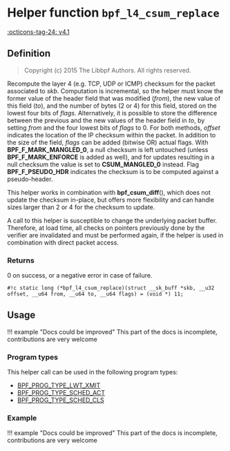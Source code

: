 # Helper function `bpf_l4_csum_replace`

<!-- [FEATURE_TAG](bpf_l4_csum_replace) -->
[:octicons-tag-24: v4.1](https://github.com/torvalds/linux/commit/91bc4822c3d61b9bb7ef66d3b77948a4f9177954)
<!-- [/FEATURE_TAG] -->

## Definition

> Copyright (c) 2015 The Libbpf Authors. All rights reserved.


<!-- [HELPER_FUNC_DEF] -->
Recompute the layer 4 (e.g. TCP, UDP or ICMP) checksum for the packet associated to _skb_. Computation is incremental, so the helper must know the former value of the header field that was modified (_from_), the new value of this field (_to_), and the number of bytes (2 or 4) for this field, stored on the lowest four bits of _flags_. Alternatively, it is possible to store the difference between the previous and the new values of the header field in _to_, by setting _from_ and the four lowest bits of _flags_ to 0. For both methods, _offset_ indicates the location of the IP checksum within the packet. In addition to the size of the field, _flags_ can be added (bitwise OR) actual flags. With **BPF_F_MARK_MANGLED_0**, a null checksum is left untouched (unless **BPF_F_MARK_ENFORCE** is added as well), and for updates resulting in a null checksum the value is set to **CSUM_MANGLED_0** instead. Flag **BPF_F_PSEUDO_HDR** indicates the checksum is to be computed against a pseudo-header.

This helper works in combination with **bpf_csum_diff**(), which does not update the checksum in-place, but offers more flexibility and can handle sizes larger than 2 or 4 for the checksum to update.

A call to this helper is susceptible to change the underlying packet buffer. Therefore, at load time, all checks on pointers previously done by the verifier are invalidated and must be performed again, if the helper is used in combination with direct packet access.

### Returns

0 on success, or a negative error in case of failure.

`#!c static long (*bpf_l4_csum_replace)(struct __sk_buff *skb, __u32 offset, __u64 from, __u64 to, __u64 flags) = (void *) 11;`
<!-- [/HELPER_FUNC_DEF] -->

## Usage

!!! example "Docs could be improved"
    This part of the docs is incomplete, contributions are very welcome

### Program types

This helper call can be used in the following program types:

<!-- DO NOT EDIT MANUALLY -->
<!-- [HELPER_FUNC_PROG_REF] -->
 * [BPF_PROG_TYPE_LWT_XMIT](../program-type/BPF_PROG_TYPE_LWT_XMIT.md)
 * [BPF_PROG_TYPE_SCHED_ACT](../program-type/BPF_PROG_TYPE_SCHED_ACT.md)
 * [BPF_PROG_TYPE_SCHED_CLS](../program-type/BPF_PROG_TYPE_SCHED_CLS.md)
<!-- [/HELPER_FUNC_PROG_REF] -->

### Example

!!! example "Docs could be improved"
    This part of the docs is incomplete, contributions are very welcome
